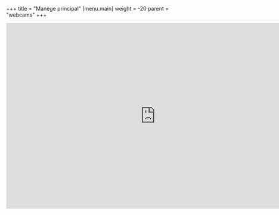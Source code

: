 +++
title = "Manège principal"
[menu.main]
weight = -20
parent = "webcams"
+++

<iframe src="https://camera1.brahier.ch/player.html" name="restreamer-player" width="800" height="500" scrolling="no" frameborder="0" webkitallowfullscreen="true" mozallowfullscreen="true" allowfullscreen="true"></iframe>

